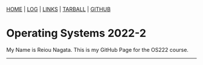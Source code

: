 [HOME] | [LOG] | [LINKS] | [TARBALL] | [GITHUB]

# Operating Systems 2022-2

My Name is Reiou Nagata. This is my GitHub Page for the OS222 course.

<hr>

[HOME]: https://github.com/sherlockjack/os222/blob/master/index.md
[LOG]: TXT/mylog.txt
[LINKS]: https://github.com/sherlockjack/os222/blob/master/LINKS
[TARBALL]: https://os.vlsm.org/Log/sherlockjack.tar.bz2.txt
[GITHUB]: https://github.com/sherlockjack/os222/
